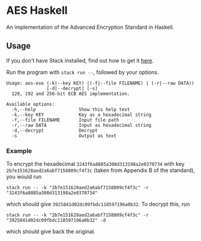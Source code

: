 # AES Haskell
An implementation of the Advanced Encryption Standard in Haskell.

## Usage
If you don't have Stack installed, find out how to get it [here](https://docs.haskellstack.org/en/stable/README/).

Run the program with `stack run --`, followed by your options.

```
Usage: aes-exe (-k|--key KEY) ((-f|--file FILENAME) | (-r|--raw DATA)) 
               [-d|--decrypt] [-s]
  128, 192 and 256-bit ECB AES implementation.

Available options:
  -h,--help                Show this help text
  -k,--key KEY             Key as a hexadecimal string
  -f,--file FILENAME       Input file path
  -r,--raw DATA            Input as hexadecimal string
  -d,--decrypt             Decrypt
  -s                       Output as text
```

### Example

To encrypt the hexadecimal `3243f6a8885a308d313198a2e0370734` with key `2b7e151628aed2a6abf7158809cf4f3c` (taken from Appendix B of the standard), you would run
```
stack run -- -k "2b7e151628aed2a6abf7158809cf4f3c" -r "3243f6a8885a308d313198a2e0370734"
```
which should give `3925841d02dc09fbdc118597196a0b32`. To decrypt this, run
```
stack run -- -k "2b7e151628aed2a6abf7158809cf4f3c" -r "3925841d02dc09fbdc118597196a0b32" -d
```
which should give back the original.